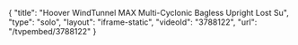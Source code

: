 {
    "title": "Hoover WindTunnel MAX Multi-Cyclonic Bagless Upright Lost Su",
    "type": "solo",
    "layout": "iframe-static",
    "videoId": "3788122",
    "url": "\/tvpembed\/3788122"
}